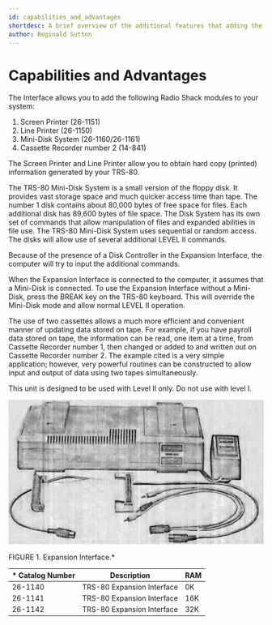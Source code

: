 ```yaml
---
id: capabilities_and_advantages
shortdesc: A brief overview of the additional features that adding the expansion interface can do for your TRS-80.
author: Reginald Sutton
---
```


# Capabilities and Advantages

The Interface allows you to add the following Radio Shack modules to your system:

1. Screen Printer (26-1151)
2. Line Printer (26-1150)
3. Mini-Disk System (26-1160/26-1161)
4. Cassette Recorder number 2 (14-841)

The Screen Printer and Line Printer allow you to obtain hard copy (printed) information generated by your TRS-80.

The TRS-80 Mini-Disk System is a small version of the floppy disk. It provides vast storage space and much quicker access time than tape. The number 1 disk contains about 80,000 bytes of free space for files. Each additional disk has 89,600 bytes of file space. The Disk System has its own set of commands that allow manipulation of files and expanded abilities in file use. The TRS-80 Mini-Disk System uses sequential or random access. The disks will allow use of several additional LEVEL II commands.

<p><div data-class="note">Because of the presence of a Disk Controller in the Expansion Interface, the computer will try to input the additional commands.</div></p>

When the Expansion Interface is connected to the computer, it assumes that a Mini-Disk is connected. To use the Expansion Interface without a Mini-Disk, press the BREAK key on the TRS-80 keyboard. This will override the Mini-Disk mode and allow normal LEVEL II operation.

The use of two cassettes allows a much more efficient and convenient manner of updating data stored on tape. For example, if you have payroll data stored on tape, the information can be read, one item at a time, from Cassette Recorder number 1, then changed or added to and written out on Cassette Recorder number 2. The example cited is a very simple application; however, very powerful routines can be constructed to allow input and output of data using two tapes simultaneously.

<p><div data-class="note">This unit is designed to be used with Level II only. Do not use with level I.</div></p>

![Image](images/expansion_interface_pic.jpg)

FIGURE 1. Expansion Interface.*

| * Catalog Number | Description | RAM |
|-----------------|-------------|-----|
| 26-1140 | TRS-80 Expansion Interface | 0K |
| 26-1141 | TRS-80 Expansion Interface | 16K |
| 26-1142 | TRS-80 Expansion Interface | 32K |





